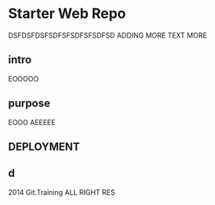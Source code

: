 # Starter Web Repo

DSFDSFDSFSDFSFSDFSFSDFSD ADDING MORE TEXT
MORE

## intro

EOOOOO

## purpose

EOOO AEEEEE

## DEPLOYMENT

## d

2014 Git.Training ALL RIGHT RES